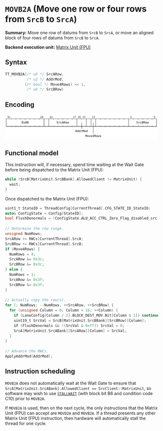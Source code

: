 # `MOVB2A` (Move one row or four rows from `SrcB` to `SrcA`)

**Summary:** Move one row of datums from `SrcB` to `SrcA`, or move an aligned block of four rows of datums from `SrcB` to `SrcA`.

**Backend execution unit:** [Matrix Unit (FPU)](MatrixUnit.md)

## Syntax

```c
TT_MOVB2A(/* u6 */ SrcARow,
          /* u2 */ AddrMod,
         (/* bool */ Move4Rows) << 1,
          /* u6 */ SrcBRow)
```

## Encoding

![](../../../Diagrams/Out/Bits32_MOVB2A.svg)

## Functional model

This instruction will, if necessary, spend time waiting at the Wait Gate before being dispatched to the Matrix Unit (FPU):

```c
while (SrcB[MatrixUnit.SrcBBank].AllowedClient != MatrixUnit) {
  wait;
}
```

Once dispatched to the Matrix Unit (FPU):
```c
uint1_t StateID = ThreadConfig[CurrentThread].CFG_STATE_ID_StateID;
auto& ConfigState = Config[StateID];
bool FlushDenormals = !ConfigState.ALU_ACC_CTRL_Zero_Flag_disabled_src;

// Determine the row range.
unsigned NumRows;
SrcARow += RWCs[CurrentThread].SrcA;
SrcBRow += RWCs[CurrentThread].SrcB;
if (Move4Rows) {
  NumRows = 4;
  SrcARow &= 0x3c;
  SrcBRow &= 0x3c;
} else {
  NumRows = 1;
  SrcARow &= 0x3f;
  SrcBRow &= 0x3f;
}

// Actually copy the row(s).
for (; NumRows; --NumRows, ++SrcARow, ++SrcBRow) {
  for (unsigned Column = 0; Column < 16; ++Column) {
    if (LaneConfig[Column / 2].BLOCK_DEST_MOV.Bit[Column & 1]) continue;
    uint19_t SrcVal = SrcB[MatrixUnit.SrcBBank][SrcBRow][Column];
    if (FlushDenormals && !(SrcVal & 0xff)) SrcVal = 0;
    SrcA[MatrixUnit.SrcABank][SrcARow][Column] = SrcVal;
  }
}

// Advance the RWCs.
ApplyAddrMod(AddrMod);
```

## Instruction scheduling

`MOVB2A` does not automatically wait at the Wait Gate to ensure that `SrcA[MatrixUnit.SrcABank].AllowedClient == SrcClient::MatrixUnit`, so software may wish to use [`STALLWAIT`](STALLWAIT.md) (with block bit B6 and condition code C10) prior to `MOVB2A`.

If `MOVB2A` is used, then on the next cycle, the only instructions that the Matrix Unit (FPU) can accept are `MOVD2A` and `MOVB2A`. If a thread presents any other Matrix Unit (FPU) instruction, then hardware will automatically stall the thread for one cycle.
